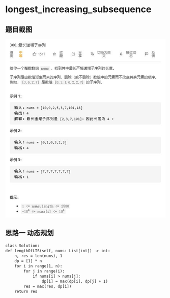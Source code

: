 
# longest_increasing_subsequence

## 题目截图
 ![](longest_increasing_subsequence.jpg)

## 思路一 动态规划

    class Solution:
    def lengthOfLIS(self, nums: List[int]) -> int:
        n, res = len(nums), 1
        dp = [1] * n
        for i in range(1, n):
            for j in range(i):
                if nums[i] > nums[j]:
                    dp[i] = max(dp[i], dp[j] + 1)
            res = max(res, dp[i])
        return res

